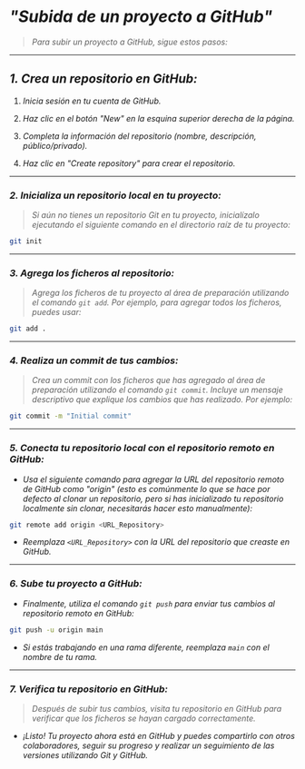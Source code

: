 <!-- Autor: Daniel Benjamin Perez Morales -->
<!-- GitHub: https://github.com/DanielBenjaminPerezMoralesDev13 -->
<!-- Gitlab: https://gitlab.com/DanielBenjaminPerezMoralesDev13 -->
<!-- Correo electrónico: danielperezdev@proton.me -->

# ***"Subida de un proyecto a GitHub"***

> *Para subir un proyecto a GitHub, sigue estos pasos:*

---

## ***1. Crea un repositorio en GitHub:***

1. *Inicia sesión en tu cuenta de GitHub.*

2. *Haz clic en el botón "New" en la esquina superior derecha de la página.*

3. *Completa la información del repositorio (nombre, descripción, público/privado).*

4. *Haz clic en "Create repository" para crear el repositorio.*

---

### ***2. Inicializa un repositorio local en tu proyecto:***

> *Si aún no tienes un repositorio Git en tu proyecto, inicialízalo ejecutando el siguiente comando en el directorio raíz de tu proyecto:*

```bash
git init
```

---

### ***3. Agrega los ficheros al repositorio:***

> *Agrega los ficheros de tu proyecto al área de preparación utilizando el comando `git add`. Por ejemplo, para agregar todos los ficheros, puedes usar:*

```bash
git add .
```

---

### ***4. Realiza un commit de tus cambios:***

> *Crea un commit con los ficheros que has agregado al área de preparación utilizando el comando `git commit`. Incluye un mensaje descriptivo que explique los cambios que has realizado. Por ejemplo:*

```bash
git commit -m "Initial commit"
```

---

### ***5. Conecta tu repositorio local con el repositorio remoto en GitHub:***

- *Usa el siguiente comando para agregar la URL del repositorio remoto de GitHub como "origin" (esto es comúnmente lo que se hace por defecto al clonar un repositorio, pero si has inicializado tu repositorio localmente sin clonar, necesitarás hacer esto manualmente):*

```bash
git remote add origin <URL_Repository>
```

- *Reemplaza `<URL_Repository>` con la URL del repositorio que creaste en GitHub.*

---

### ***6. Sube tu proyecto a GitHub:***

- *Finalmente, utiliza el comando `git push` para enviar tus cambios al repositorio remoto en GitHub:*

```bash
git push -u origin main
```

- *Si estás trabajando en una rama diferente, reemplaza `main` con el nombre de tu rama.*

---

### ***7. Verifica tu repositorio en GitHub:***

> *Después de subir tus cambios, visita tu repositorio en GitHub para verificar que los ficheros se hayan cargado correctamente.*

- *¡Listo! Tu proyecto ahora está en GitHub y puedes compartirlo con otros colaboradores, seguir su progreso y realizar un seguimiento de las versiones utilizando Git y GitHub.*
